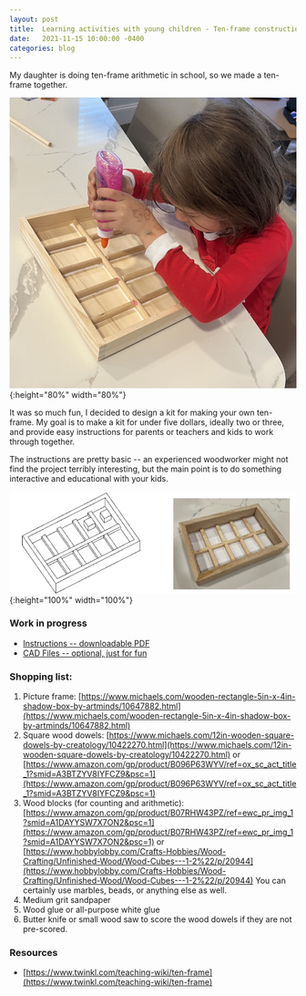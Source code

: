 ```yaml
---
layout: post
title:  Learning activities with young children - Ten-frame construction kit
date:   2021-11-15 10:00:00 -0400
categories: blog
---
```

My daughter is doing ten-frame arithmetic in school, so we made a ten-frame together.

![Ten frame in progress](/assets/images/ten_frame_progress.jpg){:height="80%" width="80%"}

It was so much fun, I decided to design a kit for making your own ten-frame.
My goal is to make a kit for under five dollars, ideally two or three, and provide easy instructions for parents or teachers and kids to work through together.

The instructions are pretty basic --
an experienced woodworker might not find the project terribly interesting, but the main point is to do something interactive and educational with your kids.

![Ten frame kit](/assets/images/ten_frame.png){:height="100%" width="100%"}

### Work in progress

* [Instructions -- downloadable PDF](/assets/images/ten_frame.pdf)
* [CAD Files -- optional, just for fun](https://cad.onshape.com/documents/033ab6e463a810fad8bfef37/w/a2aa6eac0668a06b18d959c6/e/ce30e75c3017520dc9c206f1)

### Shopping list:

1.  Picture frame: [https://www.michaels.com/wooden-rectangle-5in-x-4in-shadow-box-by-artminds/10647882.html](https://www.michaels.com/wooden-rectangle-5in-x-4in-shadow-box-by-artminds/10647882.html)
2.  Square wood dowels: [https://www.michaels.com/12in-wooden-square-dowels-by-creatology/10422270.html](https://www.michaels.com/12in-wooden-square-dowels-by-creatology/10422270.html)
or [https://www.amazon.com/gp/product/B096P63WYV/ref=ox_sc_act_title_1?smid=A3BTZYV8IYFCZ9&psc=1](https://www.amazon.com/gp/product/B096P63WYV/ref=ox_sc_act_title_1?smid=A3BTZYV8IYFCZ9&psc=1)
3.  Wood blocks (for counting and arithmetic): [https://www.amazon.com/gp/product/B07RHW43PZ/ref=ewc_pr_img_1?smid=A1DAYYSW7X7ON2&psc=1](https://www.amazon.com/gp/product/B07RHW43PZ/ref=ewc_pr_img_1?smid=A1DAYYSW7X7ON2&psc=1) or
[https://www.hobbylobby.com/Crafts-Hobbies/Wood-Crafting/Unfinished-Wood/Wood-Cubes---1-2%22/p/20944](https://www.hobbylobby.com/Crafts-Hobbies/Wood-Crafting/Unfinished-Wood/Wood-Cubes---1-2%22/p/20944)
You can certainly use marbles, beads, or anything else as well.
4.  Medium grit sandpaper
5.  Wood glue or all-purpose white glue
6.  Butter knife or small wood saw to score the wood dowels if they are not pre-scored.

### Resources

* [https://www.twinkl.com/teaching-wiki/ten-frame](https://www.twinkl.com/teaching-wiki/ten-frame)
